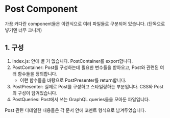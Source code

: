 # Post Component

가끔 커다란 component들은 이런식으로 여러 파일들로 구분되어 있습니다. (단독으로 넣기엔 너무 크니까)

## 1. 구성

1. index.js: 안에 별 거 없습니다. PostContainer를 export합니다.
2. PostContainer: Post를 구성하는데 필요한 변수들을 받아오고, Post와 관련된 여러 함수들을 정의합니다.
    - 이런 함수들을 바탕으로 PostPresenter를 return합니다.
3. PostPresenter: 실제로 Post를 구성하고 스타일링하는 부분입니다. CSS와 Post의 구성이 담겨있습니다.
4. PostQueries: Post에서 쓰는 GraphQL queries들을 모아둔 파일입니다.

Post 관련 디테일한 내용들은 각 문서 안에 코멘트 형식으로 남겨두었습니다.